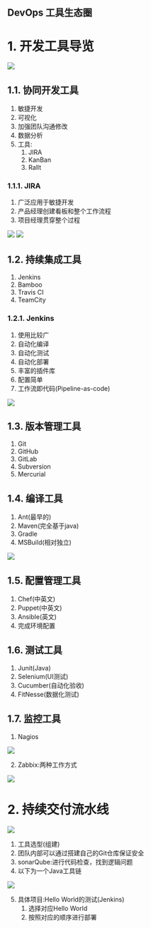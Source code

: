 DevOps 工具生态圈
---

# 1. 开发工具导览
![](img/Tool/1.png)

## 1.1. 协同开发工具
1. 敏捷开发
2. 可视化
3. 加强团队沟通修改
4. 数据分析
5. 工具:
   1. JIRA
   2. KanBan
   3. Rallt

### 1.1.1. JIRA
1. 广泛应用于敏捷开发
2. 产品经理创建看板和整个工作流程
3. 项目经理贯穿整个过程

![](img/Tool/2.png)
![](img/Tool/3.png)

## 1.2. 持续集成工具
1. Jenkins
2. Bamboo
3. Travis CI
4. TeamCity

### 1.2.1. Jenkins
1. 使用比较广
2. 自动化编译
3. 自动化测试
4. 自动化部署
5. 丰富的插件库
6. 配置简单
7. 工作流即代码(Pipeline-as-code)

![](img/Tool/4.png)

## 1.3. 版本管理工具
1. Git
2. GitHub
3. GitLab
4. Subversion
5. Mercurial

## 1.4. 编译工具
1. Ant(最早的)
2. Maven(完全基于java)
3. Gradle
4. MSBuild(相对独立)

![](img/Tool/5.png)

## 1.5. 配置管理工具
1. Chef(中英文)
2. Puppet(中英文)
3. Ansible(英文)
4. 完成环境配置

## 1.6. 测试工具
1. Junit(Java)
2. Selenium(UI测试)
3. Cucumber(自动化验收)
4. FitNesse(数据化测试)

## 1.7. 监控工具
1. Nagios

![](img/Tool/6.png)

2. Zabbix:两种工作方式

![](img/Tool/7.png)

# 2. 持续交付流水线
![](img/Tool/8.png)

1. 工具选型(组建)
2. 团队内部可以通过搭建自己的Git仓库保证安全
3. sonarQube:进行代码检查，找到逻辑问题
4. 以下为一个Java工具链

![](img/Tool/9.png)

5. 具体项目:Hello World的测试(Jenkins)
   1. 选择对应Hello World
   2. 按照对应的顺序进行部署
